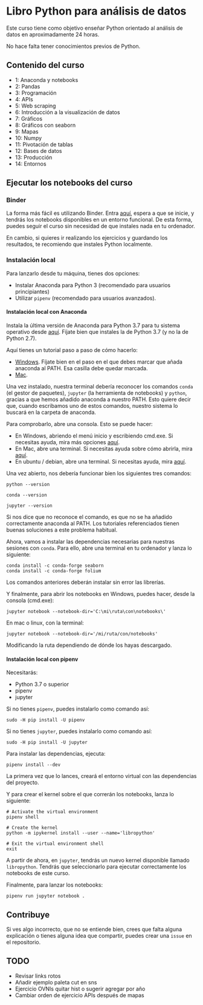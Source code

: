 # Libro Python para análisis de datos

Este curso tiene como objetivo enseñar Python orientado al análisis de datos en aproximadamente 24 horas.

No hace falta tener conocimientos previos de Python.

## Contenido del curso

* 1: Anaconda y notebooks
* 2: Pandas
* 3: Programación
* 4: APIs
* 5: Web scraping
* 6: Introducción a la visualización de datos
* 7: Gráficos
* 8: Gráficos con seaborn
* 9: Mapas
* 10: Numpy
* 11: Pivotación de tablas
* 12: Bases de datos
* 13: Producción
* 14: Entornos

## Ejecutar los notebooks del curso

### Binder

La forma más fácil es utilizando Binder. Entra [aquí](), espera a que se inicie, y tendrás los notebooks disponibles en un entorno funcional. De esta forma, puedes seguir el curso sin necesidad de que instales nada en tu ordenador.

En cambio, si quieres ir realizando los ejercicios y guardando los resultados, te recomiendo que instales Python localmente.

### Instalación local

Para lanzarlo desde tu máquina, tienes dos opciones:

* Instalar Anaconda para Python 3 (recomendado para usuarios principiantes)
* Utilizar `pipenv` (recomendado para usuarios avanzados).

#### Instalación local con Anaconda

Instala la última versión de Anaconda para Python 3.7 para tu sistema operativo desde [aquí](https://www.anaconda.com/download). Fíjate bien que instales la de Python 3.7 (y no la de Python 2.7).

Aquí tienes un tutorial paso a paso de cómo hacerlo:

* [Windows](https://www.datacamp.com/community/tutorials/installing-anaconda-windows). Fíjate bien en el paso en el que debes marcar que añada anaconda al PATH. Esa casilla debe quedar marcada.
* [Mac](https://www.datacamp.com/community/tutorials/installing-anaconda-mac-os-x).

Una vez instalado, nuestra terminal debería reconocer los comandos `conda` (el gestor de paquetes), `jupyter` (la herramienta de notebooks) y `python`, gracias a que hemos añadido anaconda a nuestro PATH. Esto quiere decir que, cuando escribamos uno de estos comandos, nuestro sistema lo buscará en la carpeta de anaconda. 

Para comprobarlo, abre una consola. Esto se puede hacer:

* En Windows, abriendo el menú inicio y escribiendo cmd.exe. Si necesitas ayuda, mira más opciones [aquí](https://www.lifewire.com/how-to-open-command-prompt-2618089).
* En Mac, abre una terminal. Si necesitas ayuda sobre cómo abrirla, mira [aquí](https://blog.teamtreehouse.com/introduction-to-the-mac-os-x-command-line).
* En ubuntu / debian, abre una terminal. Si necesitas ayuda, mira [aquí](https://www.lifewire.com/ways-to-open-a-terminal-console-window-using-ubuntu-4075024).

Una vez abierto, nos debería funcionar bien los siguientes tres comandos:

```
python --version

conda --version

jupyter --version
```

Si nos dice que no reconoce el comando, es que no se ha añadido correctamente anaconda al PATH. Los tutoriales referenciados tienen buenas soluciones a este problema habitual.

Ahora, vamos a instalar las dependencias necesarias para nuestras sesiones con `conda`. Para ello, abre una terminal en tu ordenador y lanza lo siguiente:

```
conda install -c conda-forge seaborn
conda install -c conda-forge folium
```

Los comandos anteriores deberán instalar sin error las librerías.

Y finalmente, para abrir los notebooks en Windows, puedes hacer, desde la consola (cmd.exe):

```
jupyter notebook --notebook-dir='C:\mi\ruta\con\notebooks\'
```

En mac o linux, con la terminal:

```
jupyter notebook --notebook-dir='/mi/ruta/con/notebooks'
```

Modificando la ruta dependiendo de dónde los hayas descargado.

#### Instalación local con pipenv

Necesitarás:

  * Python 3.7 o superior
  * pipenv
  * jupyter

Si no tienes `pipenv`, puedes instalarlo como comando así:

```
sudo -H pip install -U pipenv
```

Si no tienes `jupyter`, puedes instalarlo como comando así:

```
sudo -H pip install -U jupyter
```

Para instalar las dependencias, ejecuta:

```
pipenv install --dev
```

La primera vez que lo lances, creará el entorno virtual con las dependencias del proyecto.

Y para crear el kernel sobre el que correrán los notebooks, lanza lo siguiente:

```
# Activate the virtual environment
pipenv shell

# Create the kernel
python -m ipykernel install --user --name='libropython'

# Exit the virtual environment shell
exit
```

A partir de ahora, en `jupyter`, tendrás un nuevo kernel disponible llamado `libropython`. Tendrás que seleccionarlo para ejecutar correctamente los notebooks de este curso.

Finalmente, para lanzar los notebooks:

```
pipenv run jupyter notebook .
```

## Contribuye

Si ves algo incorrecto, que no se entiende bien, crees que falta alguna explicación o tienes alguna idea que compartir, puedes crear una `issue` en el repositorio.

## TODO

* Revisar links rotos
* Añadir ejemplo paleta cut en sns
* Ejercicio OVNIs quitar hist o sugerir agregar por año
* Cambiar orden de ejercicio APIs después de mapas
